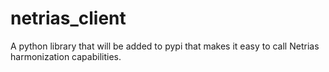 # netrias_client
A python library that will be added to pypi that makes it easy to call Netrias harmonization capabilities.
